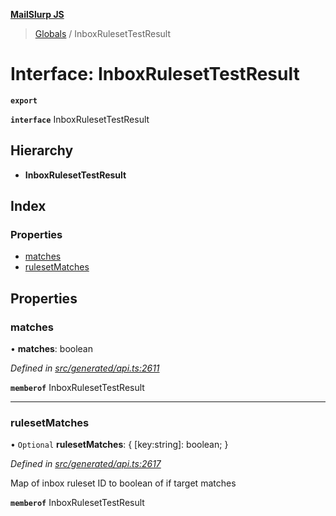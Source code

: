**[MailSlurp JS](../README.md)**

> [Globals](../README.md) / InboxRulesetTestResult

# Interface: InboxRulesetTestResult

**`export`** 

**`interface`** InboxRulesetTestResult

## Hierarchy

* **InboxRulesetTestResult**

## Index

### Properties

* [matches](inboxrulesettestresult.md#matches)
* [rulesetMatches](inboxrulesettestresult.md#rulesetmatches)

## Properties

### matches

•  **matches**: boolean

*Defined in [src/generated/api.ts:2611](https://github.com/mailslurp/mailslurp-client/blob/5a4fc29/src/generated/api.ts#L2611)*

**`memberof`** InboxRulesetTestResult

___

### rulesetMatches

• `Optional` **rulesetMatches**: { [key:string]: boolean;  }

*Defined in [src/generated/api.ts:2617](https://github.com/mailslurp/mailslurp-client/blob/5a4fc29/src/generated/api.ts#L2617)*

Map of inbox ruleset ID to boolean of if target matches

**`memberof`** InboxRulesetTestResult
